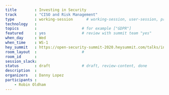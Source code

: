 ```yaml
---
title        : Investing in Security
track        : "CISO and Risk Management"
type         : working-session      # working-session, user-session, product-session
technology   :
topics       :                    # for example ["GDPR"]
featured     : yes                # review with summit team "yes"
when_day     : Wed
when_time    : WS-1
hey_summit   : https://open-security-summit-2020.heysummit.com/talks/investing-in-security/
room_layout  :                    #
room_id      :
session_slack: 
status       : draft              # draft, review-content, done
description  :
organizers   : Danny Lopez
participants :
    - Robin Oldham
---
```



<!--(add intro)

## WHY

(...)

## What

(...)

## Outcomes

(...)

## References

(...)


## Previous-->
